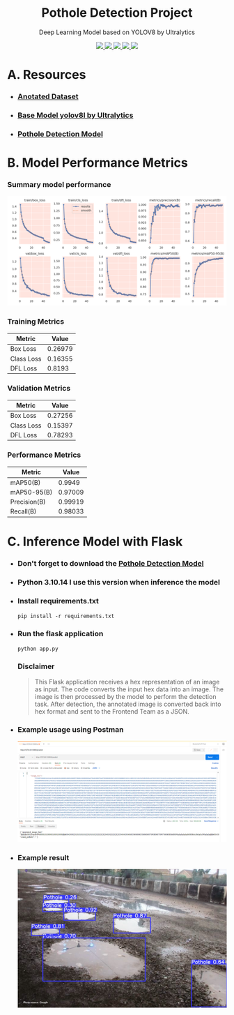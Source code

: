 

<h1 align="center"> Pothole Detection Project </h1>
<p align="center"> Deep Learning Model based on YOLOV8 by Ultralytics</p>

<div align="center">

  <a href="https://www.python.org/">
    <img src="https://img.shields.io/badge/python-black?style=for-the-badge&logo=python&logoColor=white">
  </a>
  <a href="https://jupyter.org/">
    <img src="https://img.shields.io/badge/jupyter-black.svg?style=for-the-badge&logo=jupyter&logoColor=white">
  </a>
  <a href="https://pytorch.org/">
    <img src="https://img.shields.io/badge/PyTorch-black.svg?style=for-the-badge&logo=PyTorch&logoColor=white">
  </a>
  <a href="https://flask.palletsprojects.com/">
    <img src="https://img.shields.io/badge/flask-%23000.svg?style=for-the-badge&logo=flask&logoColor=white">
  </a>
  <a href="https://github.com/ultralytics/ultralytics">
    <img src="https://img.shields.io/badge/ultralytics-black?style=for-the-badge&logo=github&logoColor=white">
  </a>

</div>
<h1 align="center"></h1>

# A. Resources
- ### [Anotated Dataset](https://universe.roboflow.com/school-kwzhr/pothole-fko0z)
- ### [Base Model yolov8l by Ultralytics](https://github.com/ultralytics/assets/releases/download/v0.0.0/yolov8l.pt)
- ### [Pothole Detection Model](https://drive.google.com/drive/folders/1_RbQK4XePotMLD8VEliewattmBs7GSvp?usp=sharing) 

# B. Model Performance Metrics

### Summary model performance
  !["Summary model performance"](readme-image/Summary-model-performance.png)  

### Training Metrics
| Metric         | Value    |
|----------------|----------|
| Box Loss       | 0.26979  |
| Class Loss     | 0.16355  |
| DFL Loss       | 0.8193   |

### Validation Metrics
| Metric         | Value    |
|----------------|----------|
| Box Loss       | 0.27256  |
| Class Loss     | 0.15397  |
| DFL Loss       | 0.78293  |

### Performance Metrics
| Metric             | Value    |
|--------------------|----------|
| mAP50(B)           | 0.9949   |
| mAP50-95(B)        | 0.97009  |
| Precision(B)       | 0.99919  |
| Recall(B)          | 0.98033  |


# C. Inference Model with Flask
- ### Don't forget to download the [Pothole Detection Model](https://drive.google.com/drive/folders/1_RbQK4XePotMLD8VEliewattmBs7GSvp?usp=sharing)
- ### Python 3.10.14 I use this version when inference the model
- ### Install requirements.txt 
    ```javascripts
    pip install -r requirements.txt
    ```
- ### Run the flask application
    ```javascripts
    python app.py
    ```
  ### Disclaimer
  > This Flask application receives a hex representation of an image as input. The code converts the input hex data into an image. The image is then processed by the model to perform the detection task. After detection, the annotated image is converted back into hex format and sent to the Frontend Team as a JSON.

- ### Example usage using Postman
  !["Example Usage using Postman"](readme-image/Postman-example-usage.png)

- ### Example result
  !["Example result"](readme-image/annotated-image.png)  
